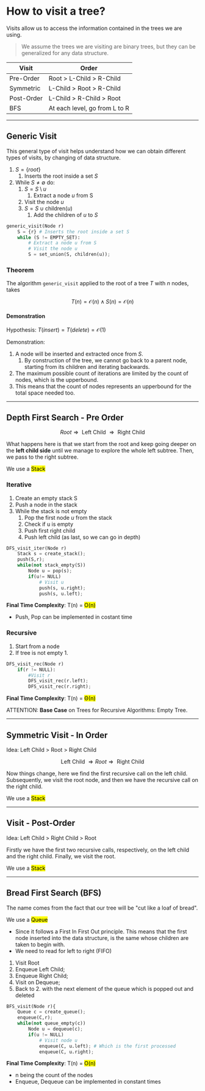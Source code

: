 # How to visit a tree?
Visits allow us to access the information contained in the trees we are using.

> We assume the trees we are visiting are binary trees, but they can be generalized for any data structure.

| Visit      | Order                         |
|------------|-------------------------------|
| Pre-Order  | Root > L-Child > R-Child      |
| Symmetric  | L-Child > Root > R-Child      |
| Post-Order | L-Child > R-Child > Root      |
| BFS        | At each level, go from L to R |

---

## Generic Visit
This general type of visit helps understand how we can obtain different types of visits, by changing of data structure.

1. $S = \lbrace root \rbrace$
   1. Inserts the root inside a set $S$
2. While $S \neq \emptyset$ do:
   1. $S = S \setminus u$
      1. Extract a node $u$ from S
   2. Visit the node $u$
   3. $S = S \cup \text{children}(u)$
      1. Add the children of $u$ to $S$ 

```python
generic_visit(Node r)
    S = {r} # Inserts the root inside a set S
    while (S != EMPTY_SET):
        # Extract a node u from S
        # Visit the node u
        S = set_union(S, children(u));
```

### Theorem
The algorithm `generic_visit` applied to the root of a tree $T$ with $n$ nodes, takes 

$$T(n) = \mathcal{O}(n) \wedge S(n) = \mathcal{O}(n)$$

#### Demonstration 

Hypothesis: $T(insert) = T(delete) = \mathcal{O}(1)$

Demonstration:
1. A node will be inserted and extracted once from $S$. 
   1. By construction of the tree, we cannot go back to a parent node, starting from its children and iterating backwards.
2. The maximum possible count of iterations are limited by the count of nodes, which is the upperbound.
3. This means that the count of nodes represents an upperbound for the total space needed too.

---

## Depth First Search - Pre Order

$$Root \Longrightarrow \text{ Left Child } \Longrightarrow \text{ Right Child }$$

What happens here is that we start from the root and keep going deeper on the **left child side** until we manage to
explore the whole left subtree. Then, we pass to the right subtree.

We use a <mark>Stack</mark> 

### Iterative
1. Create an empty stack S
2. Push a node in the stack 
3. While the stack is not empty
   1. Pop the first node *u* from the stack
   2. Check if u is empty
   3. Push first right child
   4. Push left child (as last, so we can go in depth)

```python
DFS_visit_iter(Node r)
    Stack s = create_stack();
    push(S,r);
    while(not stack_empty(S))
        Node u = pop(s);
        if(u!= NULL)
            # Visit u
            push(s, u.right);
            push(s, u.left);
```
**Final Time Complexity**: T(n) = <mark>O(n)</mark>
* Push, Pop can be implemented in costant time

### Recursive
1. Start from a node
2. If tree is not empty
   1. 

```python
DFS_visit_rec(Node r)
    if(r != NULL):
        #Visit r
        DFS_visit_rec(r.left);
        DFS_visit_rec(r.right);
```
**Final Time Complexity**: T(n) = <mark>Θ(n)</mark>

ATTENTION: **Base Case** on Trees for Recursive Algorithms: Empty Tree.

---

## Symmetric Visit - In Order
Idea: Left Child > Root > Right Child

$$\text{ Left Child } \Longrightarrow Root \Longrightarrow \text{ Right Child }$$

Now things change, here we find the first recursive call on the left child. Subsequently,
we visit the root node, and then we have the recursive call on the right child.

We use a <mark>Stack</mark>

---


## Visit - Post-Order
Idea: Left Child > Right Child > Root

Firstly we have the first two recursive calls, respectively, on the left child and the
right child. Finally, we visit the root.

We use a <mark>Stack</mark>

---

## Bread First Search (BFS)
The name comes from the fact that our tree will be "cut like a loaf of bread".

We use a <mark>Queue</mark> 
* Since it follows a First In First Out principle. This means
that the first node inserted into the data structure, is the same whose children are taken to
begin with.
* We need to read for left to right (FIFO)

1. Visit Root
2. Enqueue Left Child;
3. Enqueue Right Child;
4. Visit on Dequeue;
5. Back to 2. with the next element of the queue which is popped out and deleted

```python
BFS_visit(Node r){
    Queue c = create_queue();
    enqueue(C,r);
    while(not queue_empty(c))
        Node u = dequeue(c);
        if(u != NULL)
            # Visit node u
            enqueue(C, u.left); # Which is the first processed
            enqueue(C, u.right);
```

**Final Time Complexity**: T(n) = <mark>O(n)</mark>
 * n being the count of the nodes
 * Enqueue, Dequeue can be implemented in constant times



